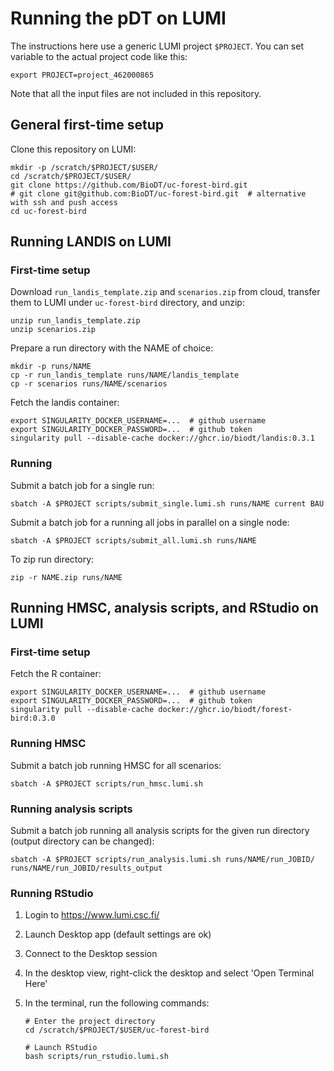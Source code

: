 # Running the pDT on LUMI

The instructions here use a generic LUMI project `$PROJECT`. You can set variable to the actual project code like this:

    export PROJECT=project_462000865

Note that all the input files are not included in this repository.

## General first-time setup

Clone this repository on LUMI:

    mkdir -p /scratch/$PROJECT/$USER/
    cd /scratch/$PROJECT/$USER/
    git clone https://github.com/BioDT/uc-forest-bird.git
    # git clone git@github.com:BioDT/uc-forest-bird.git  # alternative with ssh and push access
    cd uc-forest-bird

## Running LANDIS on LUMI

### First-time setup

Download `run_landis_template.zip` and `scenarios.zip` from cloud,
transfer them to LUMI under `uc-forest-bird` directory, and unzip:

    unzip run_landis_template.zip
    unzip scenarios.zip

Prepare a run directory with the NAME of choice:

    mkdir -p runs/NAME
    cp -r run_landis_template runs/NAME/landis_template
    cp -r scenarios runs/NAME/scenarios

Fetch the landis container:

    export SINGULARITY_DOCKER_USERNAME=...  # github username
    export SINGULARITY_DOCKER_PASSWORD=...  # github token
    singularity pull --disable-cache docker://ghcr.io/biodt/landis:0.3.1

### Running

Submit a batch job for a single run:

    sbatch -A $PROJECT scripts/submit_single.lumi.sh runs/NAME current BAU

Submit a batch job for a running all jobs in parallel on a single node:

    sbatch -A $PROJECT scripts/submit_all.lumi.sh runs/NAME

To zip run directory:

    zip -r NAME.zip runs/NAME


## Running HMSC, analysis scripts, and RStudio on LUMI

### First-time setup

Fetch the R container:

    export SINGULARITY_DOCKER_USERNAME=...  # github username
    export SINGULARITY_DOCKER_PASSWORD=...  # github token
    singularity pull --disable-cache docker://ghcr.io/biodt/forest-bird:0.3.0

### Running HMSC

Submit a batch job running HMSC for all scenarios:

    sbatch -A $PROJECT scripts/run_hmsc.lumi.sh

### Running analysis scripts

Submit a batch job running all analysis scripts for the given run directory (output directory can be changed):

    sbatch -A $PROJECT scripts/run_analysis.lumi.sh runs/NAME/run_JOBID/ runs/NAME/run_JOBID/results_output

### Running RStudio

1. Login to https://www.lumi.csc.fi/
2. Launch Desktop app (default settings are ok)
3. Connect to the Desktop session
4. In the desktop view, right-click the desktop and select 'Open Terminal Here'
5. In the terminal, run the following commands:

       # Enter the project directory
       cd /scratch/$PROJECT/$USER/uc-forest-bird

       # Launch RStudio
       bash scripts/run_rstudio.lumi.sh


